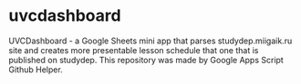 # uvcdashboard
UVCDashboard - a Google Sheets mini app that parses studydep.miigaik.ru site and creates more presentable lesson schedule that one that is published on studydep.
This repository was made by Google Apps Script Github Helper.
